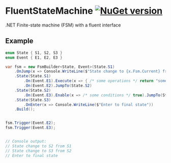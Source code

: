 # FluentStateMachine [![NuGet version](https://badge.fury.io/nu/FluentStateMachine.svg)](http://badge.fury.io/nu/FluentStateMachine)
.NET Finite-state machine (FSM) with a fluent interface

## Example
```C#
enum State { S1, S2, S3 }
enum Event { E1, E2, E3 }
```

```C#
var fsm = new FsmBuilder<State, Event>(State.S1)
    .OnJump(x => Console.WriteLine($"State change to {x.Fsm.Current} from {x.PrevState}"))    
    .State(State.S1)
        .On(Event.E1).Execute(x => { /* some operations */ return "some data"; })
        .On(Event.E2).JumpTo(State.S2)
    .State(State.S2)
        .On(Event.E3).Enable(x => /* some conditions */ true).JumpTo(State.S3)
    .State(State.S3)
        .OnEnter(x => Console.WriteLine($"Enter to final state"))
    .Build();


fsm.Trigger(Event.E2);
fsm.Trigger(Event.E3);


// Console output:
// State change to S2 from S1
// State change to S3 from S2
// Enter to final state
```

